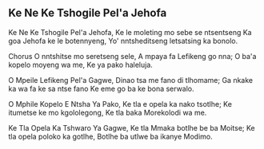 ## Ke Ne Ke Tshogile Pel'a Jehofa

Ke Ne Ke Tshogile Pel'a Jehofa,
Ke le moleting mo sebe se ntsentseng
Ka goa Jehofa ke le botennyeng,
Yo' nntsheditseng letsatsing ka bonolo.

Chorus
O nntshitse mo seretseng sele,
A mpaya fa Lefikeng go nna;
O ba'a kopelo moyeng wa me,
Ke ya pako haleluja.

O Mpeile Lefikeng Pel'a Gagwe,
Dinao tsa me fano di tlhomame;
Ga nkake ka wa fa ke sa ntse fano
Ke eme go ba ke bona serwalo.

O Mphile Kopelo E Ntsha Ya Pako,
Ke tla e opela ka nako tsotlhe;
Ke itumetse ke mo kgololegong,
Ke tla baka Morekolodi wa me.

Ke Tla Opela Ka Tshwaro Ya Gagwe,
Ke tla Mmaka botlhe be ba Moitse;
Ke tla opela poloko ka gotlhe,
Botlhe ba utlwe ba ikanye Modimo.

